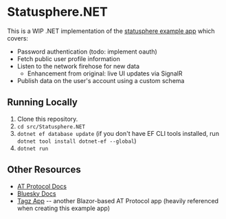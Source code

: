 # Statusphere.NET
This is a WIP .NET implementation of the [statusphere example app](https://github.com/bluesky-social/statusphere-example-app) which covers:

* Password authentication (todo: implement oauth)
* Fetch public user profile information
* Listen to the network firehose for new data
  * Enhancement from original: live UI updates via SignalR
* Publish data on the user's account using a custom schema

## Running Locally
1. Clone this repository.
2. `cd src/Statusphere.NET`
3. `dotnet ef database update` (if you don't have EF CLI tools installed, run `dotnet tool install dotnet-ef --global`)
4. `dotnet run`

## Other Resources
* [AT Protocol Docs](https://atproto.com/)
* [Bluesky Docs](https://docs.bsky.app/)
* [Tagz App](https://github.com/FritzAndFriends/TagzApp) -- another Blazor-based AT Protocol app (heavily referenced when creating this example app)
